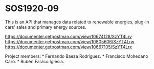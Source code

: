 # SOS1920-09
This is an API that manages data related to renewable energies, plug-in cars' sales and primary energy sources.

https://documenter.getpostman.com/view/10674128/SzYT4Lrv
https://documenter.getpostman.com/view/10805606/SzYT4Lrw
https://documenter.getpostman.com/view/10667105/SzYT4Lrx

Project members: 
	* Fernando Baeza Rodríguez.
	* Francisco Mohedano Caro.
	* Rubén Faraco Iglesia.

